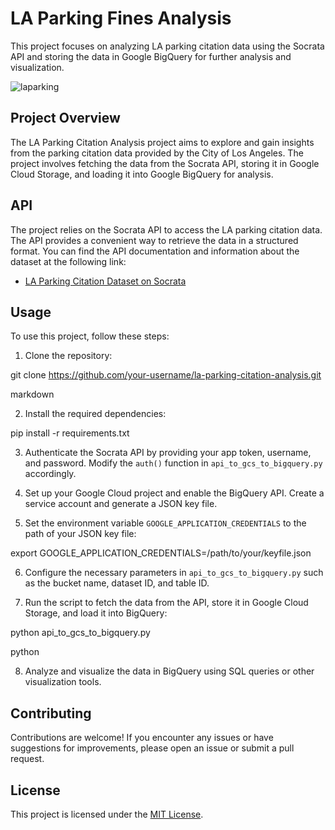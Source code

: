 # LA Parking Fines Analysis

This project focuses on analyzing LA parking citation data using the Socrata API and storing the data in Google BigQuery for further analysis and visualization.

![laparking](https://github.com/limwualice/la-parking-citation-analysis/assets/125330688/c0731fa4-a84f-473d-b5ea-c286ccc6475b)


## Project Overview

The LA Parking Citation Analysis project aims to explore and gain insights from the parking citation data provided by the City of Los Angeles. The project involves fetching the data from the Socrata API, storing it in Google Cloud Storage, and loading it into Google BigQuery for analysis.

## API

The project relies on the Socrata API to access the LA parking citation data. The API provides a convenient way to retrieve the data in a structured format. You can find the API documentation and information about the dataset at the following link:

- [LA Parking Citation Dataset on Socrata](https://dev.socrata.com/foundry/data.lacity.org/wjz9-h9np)

## Usage

To use this project, follow these steps:

1. Clone the repository:

git clone https://github.com/your-username/la-parking-citation-analysis.git

markdown


2. Install the required dependencies:

pip install -r requirements.txt



3. Authenticate the Socrata API by providing your app token, username, and password. Modify the `auth()` function in `api_to_gcs_to_bigquery.py` accordingly.

4. Set up your Google Cloud project and enable the BigQuery API. Create a service account and generate a JSON key file.

5. Set the environment variable `GOOGLE_APPLICATION_CREDENTIALS` to the path of your JSON key file:

export GOOGLE_APPLICATION_CREDENTIALS=/path/to/your/keyfile.json



6. Configure the necessary parameters in `api_to_gcs_to_bigquery.py` such as the bucket name, dataset ID, and table ID.

7. Run the script to fetch the data from the API, store it in Google Cloud Storage, and load it into BigQuery:

python api_to_gcs_to_bigquery.py

python


8. Analyze and visualize the data in BigQuery using SQL queries or other visualization tools.

## Contributing

Contributions are welcome! If you encounter any issues or have suggestions for improvements, please open an issue or submit a pull request.

## License

This project is licensed under the [MIT License](LICENSE).
